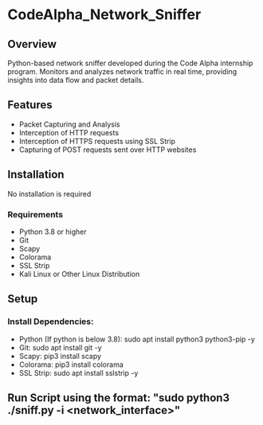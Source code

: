 # CodeAlpha_Network_Sniffer

## Overview
Python-based network sniffer developed during the Code Alpha internship program. Monitors and analyzes network traffic in real time, providing insights into data flow and packet details.

## Features
- Packet Capturing and Analysis
- Interception of HTTP requests
- Interception of HTTPS requests using SSL Strip
- Capturing of POST requests sent over HTTP websites

## Installation
No installation is required

### Requirements
- Python 3.8 or higher
- Git
- Scapy
- Colorama
- SSL Strip
- Kali Linux or Other Linux Distribution

## Setup
### Install Dependencies:
  - Python (If python is below 3.8): sudo apt install python3 python3-pip -y
  - Git: sudo apt install git -y
  - Scapy: pip3 install scapy
  - Colorama: pip3 install colorama
  - SSL Strip: sudo apt install sslstrip -y

## Run Script using the format: "sudo python3 ./sniff.py -i <network_interface>"
